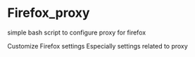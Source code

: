 # Firefox_proxy
simple bash script to configure proxy for firefox 

Customize Firefox settings
Especially settings related to proxy
